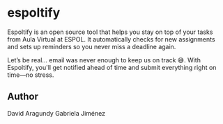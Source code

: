 # espoltify

Espoltify is an open source tool that helps you stay on top of your tasks from Aula Virtual at ESPOL.
It automatically checks for new assignments and sets up reminders so you never miss a deadline again.

Let’s be real… email was never enough to keep us on track 😅.
With Espoltify, you'll get notified ahead of time and submit everything right on time—no stress.

## Author

David Aragundy
Gabriela Jiménez
